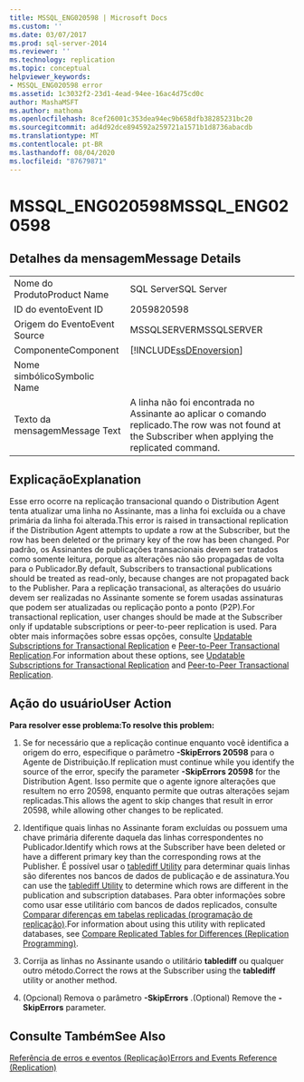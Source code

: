```yaml
---
title: MSSQL_ENG020598 | Microsoft Docs
ms.custom: ''
ms.date: 03/07/2017
ms.prod: sql-server-2014
ms.reviewer: ''
ms.technology: replication
ms.topic: conceptual
helpviewer_keywords:
- MSSQL_ENG020598 error
ms.assetid: 1c3032f2-23d1-4ead-94ee-16ac4d75cd0c
author: MashaMSFT
ms.author: mathoma
ms.openlocfilehash: 8cef26001c353dea94ec9b658dfb38285231bc20
ms.sourcegitcommit: ad4d92dce894592a259721a1571b1d8736abacdb
ms.translationtype: MT
ms.contentlocale: pt-BR
ms.lasthandoff: 08/04/2020
ms.locfileid: "87679871"
---
```

# <a name="mssql_eng020598"></a><span data-ttu-id="41cb5-102">MSSQL_ENG020598</span><span class="sxs-lookup"><span data-stu-id="41cb5-102">MSSQL_ENG020598</span></span>
    
## <a name="message-details"></a><span data-ttu-id="41cb5-103">Detalhes da mensagem</span><span class="sxs-lookup"><span data-stu-id="41cb5-103">Message Details</span></span>  
  
|||  
|-|-|  
|<span data-ttu-id="41cb5-104">Nome do Produto</span><span class="sxs-lookup"><span data-stu-id="41cb5-104">Product Name</span></span>|<span data-ttu-id="41cb5-105">SQL Server</span><span class="sxs-lookup"><span data-stu-id="41cb5-105">SQL Server</span></span>|  
|<span data-ttu-id="41cb5-106">ID do evento</span><span class="sxs-lookup"><span data-stu-id="41cb5-106">Event ID</span></span>|<span data-ttu-id="41cb5-107">20598</span><span class="sxs-lookup"><span data-stu-id="41cb5-107">20598</span></span>|  
|<span data-ttu-id="41cb5-108">Origem do Evento</span><span class="sxs-lookup"><span data-stu-id="41cb5-108">Event Source</span></span>|<span data-ttu-id="41cb5-109">MSSQLSERVER</span><span class="sxs-lookup"><span data-stu-id="41cb5-109">MSSQLSERVER</span></span>|  
|<span data-ttu-id="41cb5-110">Componente</span><span class="sxs-lookup"><span data-stu-id="41cb5-110">Component</span></span>|[!INCLUDE[ssDEnoversion](../../includes/ssdenoversion-md.md)]|  
|<span data-ttu-id="41cb5-111">Nome simbólico</span><span class="sxs-lookup"><span data-stu-id="41cb5-111">Symbolic Name</span></span>||  
|<span data-ttu-id="41cb5-112">Texto da mensagem</span><span class="sxs-lookup"><span data-stu-id="41cb5-112">Message Text</span></span>|<span data-ttu-id="41cb5-113">A linha não foi encontrada no Assinante ao aplicar o comando replicado.</span><span class="sxs-lookup"><span data-stu-id="41cb5-113">The row was not found at the Subscriber when applying the replicated command.</span></span>|  
  
## <a name="explanation"></a><span data-ttu-id="41cb5-114">Explicação</span><span class="sxs-lookup"><span data-stu-id="41cb5-114">Explanation</span></span>  
 <span data-ttu-id="41cb5-115">Esse erro ocorre na replicação transacional quando o Distribution Agent tenta atualizar uma linha no Assinante, mas a linha foi excluída ou a chave primária da linha foi alterada.</span><span class="sxs-lookup"><span data-stu-id="41cb5-115">This error is raised in transactional replication if the Distribution Agent attempts to update a row at the Subscriber, but the row has been deleted or the primary key of the row has been changed.</span></span> <span data-ttu-id="41cb5-116">Por padrão, os Assinantes de publicações transacionais devem ser tratados como somente leitura, porque as alterações não são propagadas de volta para o Publicador.</span><span class="sxs-lookup"><span data-stu-id="41cb5-116">By default, Subscribers to transactional publications should be treated as read-only, because changes are not propagated back to the Publisher.</span></span> <span data-ttu-id="41cb5-117">Para a replicação transacional, as alterações do usuário devem ser realizadas no Assinante somente se forem usadas assinaturas que podem ser atualizadas ou replicação ponto a ponto (P2P).</span><span class="sxs-lookup"><span data-stu-id="41cb5-117">For transactional replication, user changes should be made at the Subscriber only if updatable subscriptions or peer-to-peer replication is used.</span></span> <span data-ttu-id="41cb5-118">Para obter mais informações sobre essas opções, consulte [Updatable Subscriptions for Transactional Replication](transactional/updatable-subscriptions-for-transactional-replication.md) e [Peer-to-Peer Transactional Replication](transactional/peer-to-peer-transactional-replication.md).</span><span class="sxs-lookup"><span data-stu-id="41cb5-118">For information about these options, see [Updatable Subscriptions for Transactional Replication](transactional/updatable-subscriptions-for-transactional-replication.md) and [Peer-to-Peer Transactional Replication](transactional/peer-to-peer-transactional-replication.md).</span></span>  
  
## <a name="user-action"></a><span data-ttu-id="41cb5-119">Ação do usuário</span><span class="sxs-lookup"><span data-stu-id="41cb5-119">User Action</span></span>  
 <span data-ttu-id="41cb5-120">**Para resolver esse problema:**</span><span class="sxs-lookup"><span data-stu-id="41cb5-120">**To resolve this problem:**</span></span>  
  
1.  <span data-ttu-id="41cb5-121">Se for necessário que a replicação continue enquanto você identifica a origem do erro, especifique o parâmetro **-SkipErrors 20598** para o Agente de Distribuição.</span><span class="sxs-lookup"><span data-stu-id="41cb5-121">If replication must continue while you identify the source of the error, specify the parameter **-SkipErrors 20598** for the Distribution Agent.</span></span> <span data-ttu-id="41cb5-122">Isso permite que o agente ignore alterações que resultem no erro 20598, enquanto permite que outras alterações sejam replicadas.</span><span class="sxs-lookup"><span data-stu-id="41cb5-122">This allows the agent to skip changes that result in error 20598, while allowing other changes to be replicated.</span></span>  
  
2.  <span data-ttu-id="41cb5-123">Identifique quais linhas no Assinante foram excluídas ou possuem uma chave primária diferente daquela das linhas correspondentes no Publicador.</span><span class="sxs-lookup"><span data-stu-id="41cb5-123">Identify which rows at the Subscriber have been deleted or have a different primary key than the corresponding rows at the Publisher.</span></span> <span data-ttu-id="41cb5-124">É possível usar o [tablediff Utility](../../tools/tablediff-utility.md) para determinar quais linhas são diferentes nos bancos de dados de publicação e de assinatura.</span><span class="sxs-lookup"><span data-stu-id="41cb5-124">You can use the [tablediff Utility](../../tools/tablediff-utility.md) to determine which rows are different in the publication and subscription databases.</span></span> <span data-ttu-id="41cb5-125">Para obter informações sobre como usar esse utilitário com bancos de dados replicados, consulte [Comparar diferenças em tabelas replicadas &#40;programação de replicação&#41;](administration/compare-replicated-tables-for-differences-replication-programming.md).</span><span class="sxs-lookup"><span data-stu-id="41cb5-125">For information about using this utility with replicated databases, see [Compare Replicated Tables for Differences &#40;Replication Programming&#41;](administration/compare-replicated-tables-for-differences-replication-programming.md).</span></span>  
  
3.  <span data-ttu-id="41cb5-126">Corrija as linhas no Assinante usando o utilitário **tablediff** ou qualquer outro método.</span><span class="sxs-lookup"><span data-stu-id="41cb5-126">Correct the rows at the Subscriber using the **tablediff** utility or another method.</span></span>  
  
4.  <span data-ttu-id="41cb5-127">(Opcional) Remova o parâmetro **-SkipErrors** .</span><span class="sxs-lookup"><span data-stu-id="41cb5-127">(Optional) Remove the **-SkipErrors** parameter.</span></span>  
  
## <a name="see-also"></a><span data-ttu-id="41cb5-128">Consulte Também</span><span class="sxs-lookup"><span data-stu-id="41cb5-128">See Also</span></span>  
 [<span data-ttu-id="41cb5-129">Referência de erros e eventos &#40;Replicação&#41;</span><span class="sxs-lookup"><span data-stu-id="41cb5-129">Errors and Events Reference &#40;Replication&#41;</span></span>](errors-and-events-reference-replication.md)  
  
  
